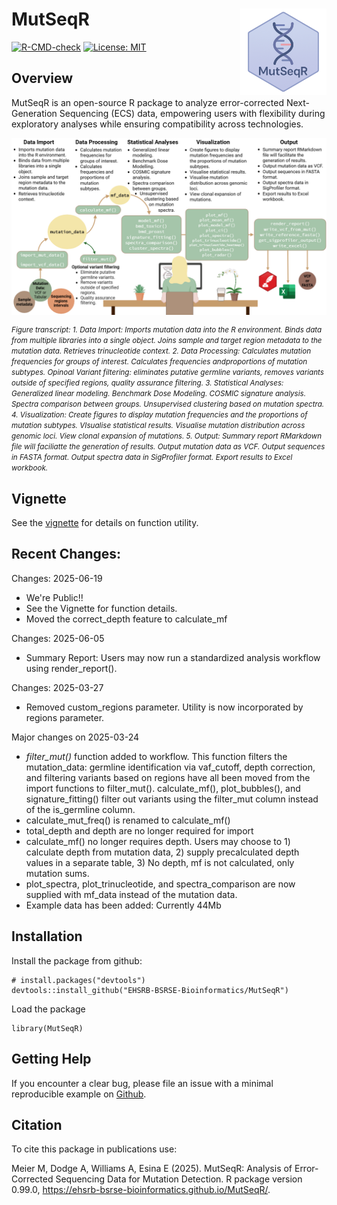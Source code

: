 

# MutSeqR <a href="https://ehsrb-bsrse-bioinformatics.github.io/MutSeqR/"><img src="man/figures/MutSeqR_hex_logo.png" align="right" height="138" alt = "The MutSeqR logo."/></a>

<!-- badges: start -->
  [![R-CMD-check](https://github.com/EHSRB-BSRSE-Bioinformatics/duplex-sequencing/actions/workflows/R-CMD-check.yaml/badge.svg)](https://github.com/EHSRB-BSRSE-Bioinformatics/duplex-sequencing/actions/workflows/R-CMD-check.yaml)
  [![License: MIT](https://img.shields.io/badge/license-MIT-blue.svg)](LICENSE)
  <!-- badges: end -->

## Overview
MutSeqR is an open-source R package to analyze error-corrected Next-Generation
Sequencing (ECS) data, empowering users with flexibility during exploratory analyses while ensuring compatibility across technologies.

<img src="man/figures/MutSeqR_overview.png" align=center alt="A Flowchart showing MutSeqR's function utility and workflow: Data Import, Data Processing, Statistical Analyses, Visualization, Output. Includes a visual of a woman working at a computer.">

<p>
  <small>
  <em>
Figure transcript: 1. Data Import: Imports mutation data into the R environment. Binds data from multiple libraries into a single object. Joins sample and target region metadata to the mutation data. Retrieves trinucleotide context. 2. Data Processing: Calculates mutation frequencies for groups of interest. Calculates frequencies andproportions of mutation subtypes. Opinoal Variant filtering: eliminates putative germline variants, removes variants outside of specified regions, quality assurance filtering. 3. Statistical Analyses: Generalized linear modeling. Benchmark Dose Modeling. COSMIC signature analysis. Spectra comparison between groups. Unsupervised clustering based on mutation spectra. 4. Visualization: Create figures to display mutation frequencies and the proportions of mutation subtypes. VIsualise statistical results. Visualise mutation distribution across genomic loci. View clonal expansion of mutations. 5. Output: Summary report RMarkdown file will faciliatte the generation of results. Output mutation data as VCF. Output sequences in FASTA format. Output spectra data in SigProfiler format. Export results to  Excel workbook.
  </small>
  </em>
</p>

## Vignette

See the [vignette](https://ehsrb-bsrse-bioinformatics.github.io/MutSeqR/articles/MutSeqR_introduction.html#introduction) for details on function utility.

## Recent Changes:
Changes: 2025-06-19
- We're Public!!
- See the Vignette for function details.
- Moved the correct_depth feature to calculate_mf

Changes: 2025-06-05
- Summary Report: Users may now run a standardized analysis workflow using render_report().

Changes: 2025-03-27
- Removed custom_regions parameter. Utility is now incorporated by regions parameter.

Major changes on 2025-03-24
- *filter_mut()* function added to workflow. This function filters the mutation_data: germline identification via vaf_cutoff, depth correction, and filtering variants based on regions have all been moved from the import functions to filter_mut(). calculate_mf(), plot_bubbles(), and signature_fitting() filter out variants using the filter_mut column instead of the is_germline column.
- calculate_mut_freq() is renamed to calculate_mf()
- total_depth and depth are no longer required for import
- calculate_mf() no longer requires depth. Users may choose to 1) calculate depth from mutation data, 2) supply precalculated depth values in a separate table, 3) No depth, mf is not calculated, only mutation sums.
- plot_spectra, plot_trinucleotide, and spectra_comparison are now supplied with mf_data instead of the mutation data.
- Example data has been added: Currently 44Mb

## Installation

Install the package from github:

```{r}
# install.packages("devtools")
devtools::install_github("EHSRB-BSRSE-Bioinformatics/MutSeqR")
```

Load the package
```{r}
library(MutSeqR)
```

## Getting Help

If you encounter a clear bug, please file an issue with a minimal reproducible example on [Github](https://github.com/EHSRB-BSRSE-Bioinformatics/MutSeqR/issues).

## Citation

To cite this package in publications use:

Meier M, Dodge A, Williams A, Esina E (2025). MutSeqR: Analysis of Error-Corrected Sequencing Data for Mutation Detection. R package version 0.99.0, https://ehsrb-bsrse-bioinformatics.github.io/MutSeqR/.
